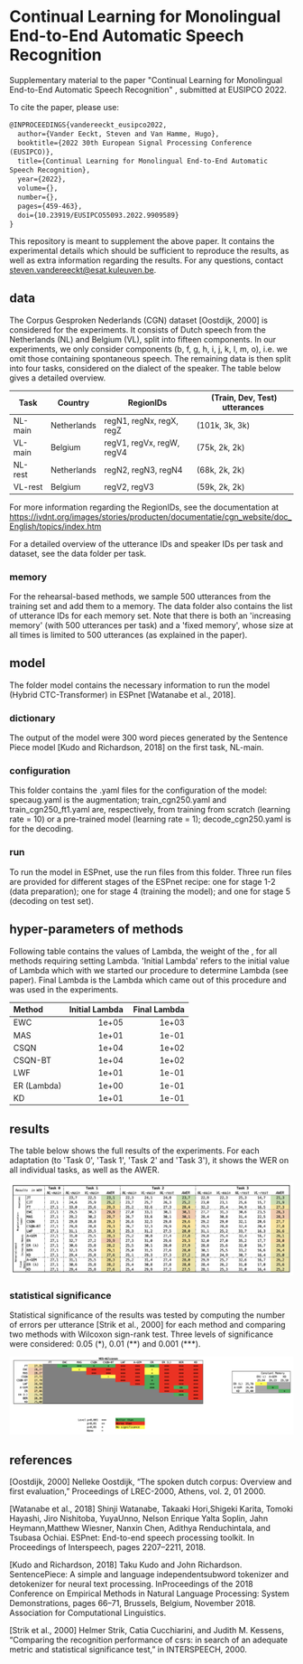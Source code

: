 # Continual Learning for Monolingual End-to-End Automatic Speech Recognition

Supplementary material to the paper "Continual Learning for Monolingual End-to-End Automatic Speech Recognition" , submitted at EUSIPCO 2022.

To cite the paper, please use:
```
@INPROCEEDINGS{vandereeckt_eusipco2022,
  author={Vander Eeckt, Steven and Van Hamme, Hugo},
  booktitle={2022 30th European Signal Processing Conference (EUSIPCO)}, 
  title={Continual Learning for Monolingual End-to-End Automatic Speech Recognition}, 
  year={2022},
  volume={},
  number={},
  pages={459-463},
  doi={10.23919/EUSIPCO55093.2022.9909589}
}
```


This repository is meant to supplement the above paper. It contains the experimental details which should be sufficient to reproduce the results, as well as extra information regarding the results. For any questions, contact steven.vandereeckt@esat.kuleuven.be.



## data

The Corpus Gesproken Nederlands (CGN) dataset [Oostdijk, 2000] is considered for the experiments. It consists of Dutch speech from the Netherlands (NL) and Belgium (VL), split into fifteen components. In our experiments, we only consider components (b, f, g, h, i, j, k, l, m, o), i.e. we omit those containing spontaneous speech. 
The remaining data is then split into four tasks, considered on the dialect of the speaker. The table below gives a detailed overview. 


Task  | Country | RegionIDs | (Train, Dev, Test) utterances
------------- | ------------- | ------------- | ------------- 
NL-main | Netherlands | regN1, regNx, regX, regZ | (101k, 3k, 3k)
VL-main | Belgium | regV1, regVx, regW, regV4 | (75k, 2k, 2k)
NL-rest | Netherlands | regN2, regN3, regN4 | (68k, 2k, 2k) 
VL-rest | Belgium | regV2, regV3 | (59k, 2k, 2k)

For more information regarding the RegionIDs, see the documentation at https://ivdnt.org/images/stories/producten/documentatie/cgn_website/doc_English/topics/index.htm

For a detailed overview of the utterance IDs and speaker IDs per task and dataset, see the data folder per task. 

### memory

For the rehearsal-based methods, we sample 500 utterances from the training set and add them to a memory. The data folder also contains the list of utterance IDs for each memory set. Note that there is both an 'increasing memory' (with 500 utterances per task) and a 'fixed memory', whose size at all times is limited to 500 utterances (as explained in the paper).


## model 

The folder model contains the necessary information to run the model (Hybrid CTC-Transformer) in ESPnet [Watanabe et al., 2018]. 

### dictionary

The output of the model were 300 word pieces generated by the Sentence Piece model [Kudo and Richardson, 2018] on the first task, NL-main. 

### configuration

This folder contains the .yaml files for the configuration of the model: specaug.yaml is the augmentation; train_cgn250.yaml and train_cgn250_ft1.yaml are, respectively, from training from scratch (learning rate = 10) or a pre-trained model (learning rate = 1); decode_cgn250.yaml is for the decoding. 

### run 

To run the model in ESPnet, use the run files from this folder. Three run files are provided for different stages of the ESPnet recipe: one for stage 1-2 (data preparation); one for stage 4 (training the model); and one for stage 5 (decoding on test set). 


## hyper-parameters of methods
Following table contains the values of Lambda, the weight of the  , for all methods requiring setting Lambda. 'Initial Lambda' refers to the initial value of Lambda which with we started our procedure to determine Lambda (see paper). Final Lambda is the Lambda which came out of this procedure and was used in the experiments. 

Method | Initial Lambda | Final Lambda
| :--- | ---: | ---:
EWC | 1e+05 | 1e+03
MAS | 1e+01 | 1e-01
CSQN | 1e+04 | 1e+02
CSQN-BT | 1e+04 | 1e+02
LWF | 1e+01 | 1e-01 
ER (Lambda) | 1e+00 | 1e-01
KD | 1e+01 | 1e-01


## results

The table below shows the full results of the experiments. For each adaptation (to 'Task 0', 'Task 1', 'Task 2' and 'Task 3'), it shows the WER on all individual tasks, as well as the AWER. 

![Results](https://github.com/StevenVdEeckt/CGN_CL_Dialect/blob/main/results/final_results.png)

### statistical significance

Statistical significance of the results was tested by computing the number of errors per utterance [Strik et al., 2000] for each method and comparing two methods with Wilcoxon sign-rank test. Three levels of significance were considered: 0.05 (\*), 0.01 (\*\*) and 0.001 (\*\*\*). 

![Significance](https://github.com/StevenVdEeckt/CGN_CL_Dialect/blob/main/results/significance_testing.png)


## references

[Oostdijk, 2000] Nelleke Oostdijk, “The spoken dutch corpus: Overview and first evaluation,” Proceedings of LREC-2000, Athens, vol. 2, 01 2000.

[Watanabe et al., 2018] Shinji Watanabe, Takaaki Hori,Shigeki Karita, Tomoki Hayashi, Jiro Nishitoba, YuyaUnno, Nelson Enrique Yalta Soplin, Jahn Heymann,Matthew Wiesner, Nanxin Chen, Adithya Renduchintala, and Tsubasa Ochiai. ESPnet: End-to-end speech processing toolkit. In Proceedings of Interspeech, pages 2207–2211, 2018.

[Kudo and Richardson, 2018] Taku Kudo and John Richardson. SentencePiece: A simple and language independentsubword tokenizer and detokenizer for neural text processing. InProceedings of the 2018 Conference on Empirical Methods in Natural Language Processing: System Demonstrations, pages 66–71, Brussels, Belgium, November 2018. Association for Computational Linguistics.

[Strik et al., 2000] Helmer Strik, Catia Cucchiarini, and Judith M. Kessens, “Comparing the recognition performance of csrs: in search of an adequate metric and statistical significance test,” in INTERSPEECH, 2000.
